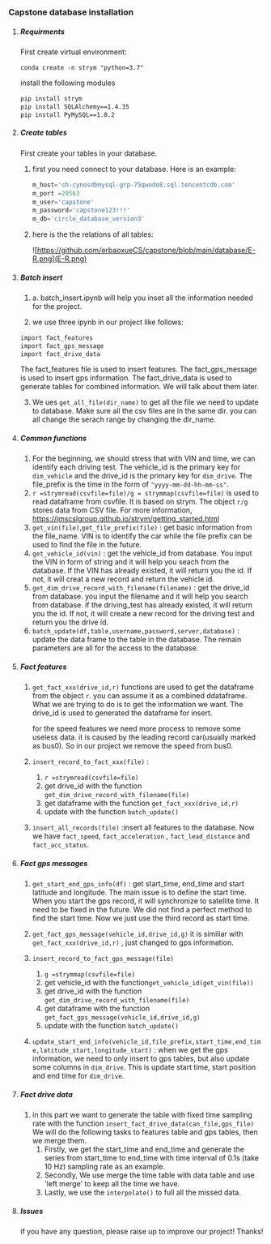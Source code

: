 ### Capstone database installation

1. ##### Requirments

   First create virtual environment:

   ```
   conda create -n strym "python=3.7"
   ```

   install the following modules

   ```
   pip install strym
   pip install SQLAlchemy==1.4.35
   pip install PyMySQL==1.0.2
   ```

2. ##### Create tables

   First create your tables in your database.

   1. first you need connect to your database. Here is an example:

      ```python
      m_host='sh-cynosdbmysql-grp-75qwodo8.sql.tencentcdb.com'
      m_port =29563
      m_user='capstone'
      m_password='capstone123!!!'
      m_db='circle_database_version3'
      ```

   2. here is the the relations of all tables:

      ![https://github.com/erbaoxueCS/capstone/blob/main/database/E-R.png](E-R.png)

3. ##### **Batch insert**

   1. a. batch_insert.ipynb will help you inset all the information needed for the project. 

   2. we use three ipynb in our project like follows:

   ```
   import fact_features
   import fact_gps_message
   import fact_drive_data
   ```

   The fact_features file is used to insert features. The fact_gps_message is used to insert gps information. The fact_drive_data is used to generate tables for combined information. We will talk about them later.

   3. We  ues  `get_all_file(dir_name)` to get all the file we need to update to database. Make sure all the csv files are in the same dir. you can all change the serach range by changing the dir_name.

4. ##### **Common functions**

   1. For the beginning, we should stress that with VIN and time, we can identify each driving test. The vehicle_id is the primary key for `dim_vehicle` and the drive_id is the primary key for `dim_drive`. The file_prefix is the time in the form of `"yyyy-mm-dd-hh-mm-ss"`.
   2. `r =strymread(csvfile=file)/g = strymmap(csvfile=file)` is used to read dataframe from csvfile. It is based on strym. The object `r/g` stores data from CSV file. For more information, https://jmscslgroup.github.io/strym/getting_started.html
   3. `get_vin(file)`,`get_file_prefix(file)` : get basic information from the file_name. VIN is to identify the car while the file prefix can be used to find the file in the future.
   4. `get_vehicle_id(vin)` : get the vehicle_id from database. You input the VIN in form of string and it will help you seach from the database. If the VIN has already existed, it will return you the id. If not, it will creat a new record and return the vehicle id.
   5. `get_dim_drive_record_with_filename(filename)` : get the drive_id from database. you input the filename and it will help you search from database. if the driving_test has already existed, it will return you the id. If not, it will create a new record for the driving test and return you the drive id.
   6. `batch_update(df,table,username,password,server,database)` : update the data frame to the table in the database. The remain parameters are all for the access to the database.

5. ##### **Fact features**

   1. `get_fact_xxx(drive_id,r)` functions are used to get the dataframe from the object `r`. you can assume it as a combined ddataframe. What we are trying to do is to get the information we want. The drive_id is used to generated the dataframe for insert.

      for the speed features we need more process to remove some useless data. it is caused by the leading record car(usually marked as bus0). So in our project we remove the speed from bus0.

   2. `insert_record_to_fact_xxx(file)` :

      1. `r =strymread(csvfile=file)`
      2. get drive_id with the function `get_dim_drive_record_with_filename(file)`
      3. get dataframe with the function `get_fact_xxx(drive_id,r)`
      4. update with the  function `batch_update()`

   3. `insert_all_records(file)` :insert all features to the database. Now we have `fact_speed`, `fact_acceleration` , `fact_lead_distance` and `fact_acc_status`.  

6. ##### **Fact gps messages**

   1. `get_start_end_gps_info(df)` : get start_time, end_time and start latitude and longitude. The main issue is to define the start time. When you start the gps record, it will synchronize to satellite time. It need to be fixed in the future. We did not find a perfect method to find the start time. Now we just use the third record as start time.
   2. `get_fact_gps_message(vehicle_id,drive_id,g)`  it is similiar with `get_fact_xxx(drive_id,r)` , just changed to gps information.
   3. `insert_record_to_fact_gps_message(file)` 
      1. `g =strymmap(csvfile=file)`
      2. get vehicle_id with the function`get_vehicle_id(get_vin(file))`
      3. get drive_id with the function `get_dim_drive_record_with_filename(file)`
      4. get dataframe with the function `get_fact_gps_message(vehicle_id,drive_id,g)`
      5. update with the  function `batch_update()`

   4. `update_start_end_info(vehicle_id,file_prefix,start_time,end_time,latitude_start,longitude_start)` : when we get the gps information, we need to only insert to gps tables, but also update some columns in `dim_drive`. This is update start time, start position and end time for `dim_drive`.

7. ##### **Fact drive data**

   1. in this part we want to generate the table with fixed time sampling rate with the function `insert_fact_drive_data(can_file,gps_file)` We will do the following tasks to features table and gps tables, then we merge them.
      1. Firstly, we get the start_time and end_time and generate the series from start_time to end_time with time interval of 0.1s (take 10 Hz) sampling rate as an example.
      2. Secondly, We use merge the time table with data table and use 'left merge' to keep all the time we have.
      3. Lastly, we use the `interpolate()` to full all the missed data.

8. ##### Issues

   if you have any question, please raise up to improve our project! Thanks!





 
